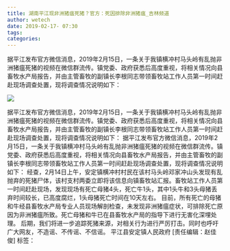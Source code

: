 ```yaml
---
title: 湖南平江现非洲猪瘟死猪？官方：死因排除非洲猪瘟_吉林频道
author: wetech
date: 2019-02-17- 07:30
tags: 
categories: 
---
```

据平江发布官方微信消息，2019年2月15日，一条关于我镇横冲村马头岭有乱抛非洲猪瘟死猪的视频在微信群流传。镇党委、政府获悉后高度重视，将相关情况向县畜牧水产局报告，并由主管畜牧的副镇长李根同志带领畜牧站工作人员第一时间赶赴现场调查处置，现将调查情况说明如下：
<!-- more -->
                
<img align="center" border="0" src="http://p2.ifengimg.com/a/2016/0810/204c433878d5cf9size1_w16_h16.png" />
                
            
据平江发布官方微信消息，2019年2月15日，一条关于我镇横冲村马头岭有乱抛非洲猪瘟死猪的视频在微信群流传。镇党委、政府获悉后高度重视，将相关情况向县畜牧水产局报告，并由主管畜牧的副镇长李根同志带领畜牧站工作人员第一时间赶赴现场调查处置，现将调查情况说明如下：
据平江发布官方微信消息，2019年2月15日，一条关于我镇横冲村马头岭有乱抛非洲猪瘟死猪的视频在微信群流传。镇党委、政府获悉后高度重视，将相关情况向县畜牧水产局报告，并由主管畜牧的副镇长李根同志带领畜牧站工作人员第一时间赶赴现场调查处置，现将调查情况说明如下：
经查，2月14日上午，安定镇横冲村村民在该村马头岭邓家冲山头发现有乱抛弃的死猪尸体，该村支村两委立即将该信息向镇畜牧站汇报。畜牧站工作人员第一时间赶赴现场，发现现场有死亡母猪4头，死亡牛1头，其中1头牛和3头母猪丢弃时间较长，已高度腐烂，1头母猪死亡时间在10天左右。
目前，所有死亡的母猪和牛经县畜牧水产局专业人员现场解剖检查，未发现非洲猪瘟症状，可排除死亡原因为非洲猪瘟所致。死亡母猪和牛已在县畜牧水产局的指导下进行无害化深埋处理。
后期，我们将进一步追踪死猪来源，对相关行为进行严厉打击。同时也呼吁广大网友，不造谣、不传谣、不信谣。
平江县安定镇人民政府
[责任编辑：赵佳俊]
标签：
 
 
             
